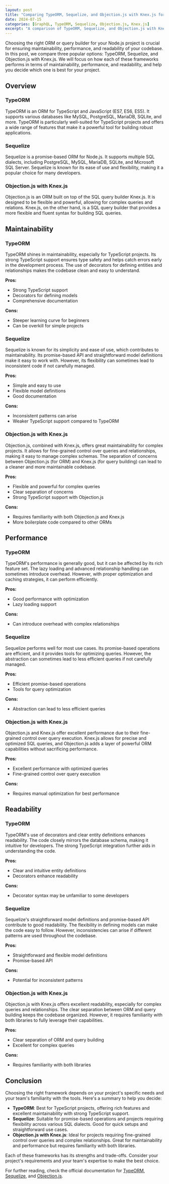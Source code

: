```yaml
---
layout: post
title: "Comparing TypeORM, Sequelize, and Objection.js with Knex.js for Node.js Projects"
date: 2024-07-15
categories: [GraphQL, TypeORM, Sequelize, Objection.js, Knex.js]
excerpt: "A comparison of TypeORM, Sequelize, and Objection.js with Knex.js for Node.js projects, focusing on maintainability, performance, and readability."
---
```


Choosing the right ORM or query builder for your Node.js project is crucial for ensuring maintainability, performance, and readability of your codebase. In this post, we compare three popular options: TypeORM, Sequelize, and Objection.js with Knex.js. We will focus on how each of these frameworks performs in terms of maintainability, performance, and readability, and help you decide which one is best for your project.

## Overview

### TypeORM

TypeORM is an ORM for TypeScript and JavaScript (ES7, ES6, ES5). It supports various databases like MySQL, PostgreSQL, MariaDB, SQLite, and more. TypeORM is particularly well-suited for TypeScript projects and offers a wide range of features that make it a powerful tool for building robust applications.

### Sequelize

Sequelize is a promise-based ORM for Node.js. It supports multiple SQL dialects, including PostgreSQL, MySQL, MariaDB, SQLite, and Microsoft SQL Server. Sequelize is known for its ease of use and flexibility, making it a popular choice for many developers.

### Objection.js with Knex.js

Objection.js is an ORM built on top of the SQL query builder Knex.js. It is designed to be flexible and powerful, allowing for complex queries and relations. Knex.js, on the other hand, is a SQL query builder that provides a more flexible and fluent syntax for building SQL queries.

## Maintainability

### TypeORM

TypeORM shines in maintainability, especially for TypeScript projects. Its strong TypeScript support ensures type safety and helps catch errors early in the development process. The use of decorators for defining entities and relationships makes the codebase clean and easy to understand.

**Pros:**
- Strong TypeScript support
- Decorators for defining models
- Comprehensive documentation

**Cons:**
- Steeper learning curve for beginners
- Can be overkill for simple projects

### Sequelize

Sequelize is known for its simplicity and ease of use, which contributes to maintainability. Its promise-based API and straightforward model definitions make it easy to work with. However, its flexibility can sometimes lead to inconsistent code if not carefully managed.

**Pros:**
- Simple and easy to use
- Flexible model definitions
- Good documentation

**Cons:**
- Inconsistent patterns can arise
- Weaker TypeScript support compared to TypeORM

### Objection.js with Knex.js

Objection.js, combined with Knex.js, offers great maintainability for complex projects. It allows for fine-grained control over queries and relationships, making it easy to manage complex schemas. The separation of concerns between Objection.js (for ORM) and Knex.js (for query building) can lead to a cleaner and more maintainable codebase.

**Pros:**
- Flexible and powerful for complex queries
- Clear separation of concerns
- Strong TypeScript support with Objection.js

**Cons:**
- Requires familiarity with both Objection.js and Knex.js
- More boilerplate code compared to other ORMs

## Performance

### TypeORM

TypeORM's performance is generally good, but it can be affected by its rich feature set. The lazy loading and advanced relationship handling can sometimes introduce overhead. However, with proper optimization and caching strategies, it can perform efficiently.

**Pros:**
- Good performance with optimization
- Lazy loading support

**Cons:**
- Can introduce overhead with complex relationships

### Sequelize

Sequelize performs well for most use cases. Its promise-based operations are efficient, and it provides tools for optimizing queries. However, the abstraction can sometimes lead to less efficient queries if not carefully managed.

**Pros:**
- Efficient promise-based operations
- Tools for query optimization

**Cons:**
- Abstraction can lead to less efficient queries

### Objection.js with Knex.js

Objection.js and Knex.js offer excellent performance due to their fine-grained control over query execution. Knex.js allows for precise and optimized SQL queries, and Objection.js adds a layer of powerful ORM capabilities without sacrificing performance.

**Pros:**
- Excellent performance with optimized queries
- Fine-grained control over query execution

**Cons:**
- Requires manual optimization for best performance

## Readability

### TypeORM

TypeORM's use of decorators and clear entity definitions enhances readability. The code closely mirrors the database schema, making it intuitive for developers. The strong TypeScript integration further aids in understanding the code.

**Pros:**
- Clear and intuitive entity definitions
- Decorators enhance readability

**Cons:**
- Decorator syntax may be unfamiliar to some developers

### Sequelize

Sequelize's straightforward model definitions and promise-based API contribute to good readability. The flexibility in defining models can make the code easy to follow. However, inconsistencies can arise if different patterns are used throughout the codebase.

**Pros:**
- Straightforward and flexible model definitions
- Promise-based API

**Cons:**
- Potential for inconsistent patterns

### Objection.js with Knex.js

Objection.js with Knex.js offers excellent readability, especially for complex queries and relationships. The clear separation between ORM and query building keeps the codebase organized. However, it requires familiarity with both libraries to fully leverage their capabilities.

**Pros:**
- Clear separation of ORM and query building
- Excellent for complex queries

**Cons:**
- Requires familiarity with both libraries

## Conclusion

Choosing the right framework depends on your project's specific needs and your team's familiarity with the tools. Here's a summary to help you decide:

- **TypeORM**: Best for TypeScript projects, offering rich features and excellent maintainability with strong TypeScript support.
- **Sequelize**: Suitable for promise-based operations and projects requiring flexibility across various SQL dialects. Good for quick setups and straightforward use cases.
- **Objection.js with Knex.js**: Ideal for projects requiring fine-grained control over queries and complex relationships. Great for maintainability and performance but requires familiarity with both libraries.

Each of these frameworks has its strengths and trade-offs. Consider your project's requirements and your team's expertise to make the best choice.

For further reading, check the official documentation for [TypeORM](https://typeorm.io/#/), [Sequelize](https://sequelize.org/), and [Objection.js](https://vincit.github.io/objection.js/).